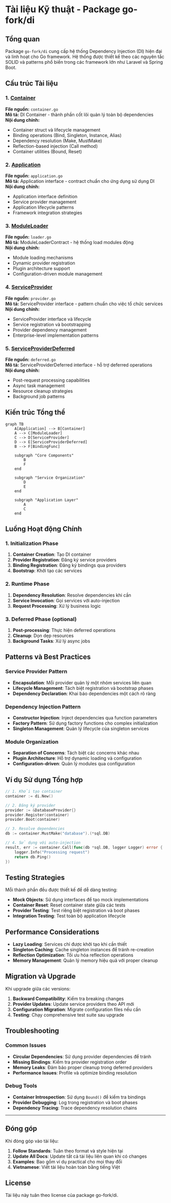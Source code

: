 # Tài liệu Kỹ thuật - Package go-fork/di

## Tổng quan

Package `go-fork/di` cung cấp hệ thống Dependency Injection (DI) hiện đại và linh hoạt cho Go framework. Hệ thống được thiết kế theo các nguyên tắc SOLID và patterns phổ biến trong các framework lớn như Laravel và Spring Boot.

## Cấu trúc Tài liệu

### 1. [Container](container.md) 
**File nguồn:** `container.go`  
**Mô tả:** DI Container - thành phần cốt lõi quản lý toàn bộ dependencies  
**Nội dung chính:**
- Container struct và lifecycle management
- Binding operations (Bind, Singleton, Instance, Alias)
- Dependency resolution (Make, MustMake)
- Reflection-based injection (Call method)
- Container utilities (Bound, Reset)

### 2. [Application](application.md)
**File nguồn:** `application.go`  
**Mô tả:** Application interface - contract chuẩn cho ứng dụng sử dụng DI  
**Nội dung chính:**
- Application interface definition
- Service provider management
- Application lifecycle patterns
- Framework integration strategies

### 3. [ModuleLoader](loader.md)
**File nguồn:** `loader.go`  
**Mô tả:** ModuleLoaderContract - hệ thống load modules động  
**Nội dung chính:**
- Module loading mechanisms
- Dynamic provider registration
- Plugin architecture support
- Configuration-driven module management

### 4. [ServiceProvider](provider.md)
**File nguồn:** `provider.go`  
**Mô tả:** ServiceProvider interface - pattern chuẩn cho việc tổ chức services  
**Nội dung chính:**
- ServiceProvider interface và lifecycle
- Service registration và bootstrapping
- Provider dependency management
- Enterprise-level implementation patterns

### 5. [ServiceProviderDeferred](deferred.md)
**File nguồn:** `deferred.go`  
**Mô tả:** ServiceProviderDeferred interface - hỗ trợ deferred operations  
**Nội dung chính:**
- Post-request processing capabilities
- Async task management
- Resource cleanup strategies
- Background job patterns

## Kiến trúc Tổng thể

```mermaid
graph TB
    A[Application] --> B[Container]
    A --> C[ModuleLoader]
    C --> D[ServiceProvider]
    D --> E[ServiceProviderDeferred]
    B --> F[BindingFunc]
    
    subgraph "Core Components"
        B
        F
    end
    
    subgraph "Service Organization"
        D
        E
    end
    
    subgraph "Application Layer"
        A
        C
    end
```

## Luồng Hoạt động Chính

### 1. Initialization Phase
1. **Container Creation**: Tạo DI container
2. **Provider Registration**: Đăng ký service providers
3. **Binding Registration**: Đăng ký bindings qua providers
4. **Bootstrap**: Khởi tạo các services

### 2. Runtime Phase
1. **Dependency Resolution**: Resolve dependencies khi cần
2. **Service Invocation**: Gọi services với auto-injection
3. **Request Processing**: Xử lý business logic

### 3. Deferred Phase (optional)
1. **Post-processing**: Thực hiện deferred operations
2. **Cleanup**: Dọn dẹp resources
3. **Background Tasks**: Xử lý async jobs

## Patterns và Best Practices

### Service Provider Pattern
- **Encapsulation**: Mỗi provider quản lý một nhóm services liên quan
- **Lifecycle Management**: Tách biệt registration và bootstrap phases
- **Dependency Declaration**: Khai báo dependencies một cách rõ ràng

### Dependency Injection Pattern
- **Constructor Injection**: Inject dependencies qua function parameters
- **Factory Pattern**: Sử dụng factory functions cho complex initialization
- **Singleton Management**: Quản lý lifecycle của singleton services

### Module Organization
- **Separation of Concerns**: Tách biệt các concerns khác nhau
- **Plugin Architecture**: Hỗ trợ dynamic loading và configuration
- **Configuration-driven**: Quản lý modules qua configuration

## Ví dụ Sử dụng Tổng hợp

```go
// 1. Khởi tạo container
container := di.New()

// 2. Đăng ký provider
provider := &DatabaseProvider{}
provider.Register(container)
provider.Boot(container)

// 3. Resolve dependencies
db := container.MustMake("database").(*sql.DB)

// 4. Sử dụng với auto-injection
result, err := container.Call(func(db *sql.DB, logger Logger) error {
    logger.Info("Processing request")
    return db.Ping()
})
```

## Testing Strategies

Mỗi thành phần đều được thiết kế để dễ dàng testing:

- **Mock Objects**: Sử dụng interfaces để tạo mock implementations
- **Container Reset**: Reset container state giữa các tests
- **Provider Testing**: Test riêng biệt registration và boot phases
- **Integration Testing**: Test toàn bộ application lifecycle

## Performance Considerations

- **Lazy Loading**: Services chỉ được khởi tạo khi cần thiết
- **Singleton Caching**: Cache singleton instances để tránh re-creation
- **Reflection Optimization**: Tối ưu hóa reflection operations
- **Memory Management**: Quản lý memory hiệu quả với proper cleanup

## Migration và Upgrade

Khi upgrade giữa các versions:

1. **Backward Compatibility**: Kiểm tra breaking changes
2. **Provider Updates**: Update service providers theo API mới
3. **Configuration Migration**: Migrate configuration files nếu cần
4. **Testing**: Chạy comprehensive test suite sau upgrade

## Troubleshooting

### Common Issues
- **Circular Dependencies**: Sử dụng provider dependencies để tránh
- **Missing Bindings**: Kiểm tra provider registration order
- **Memory Leaks**: Đảm bảo proper cleanup trong deferred providers
- **Performance Issues**: Profile và optimize binding resolution

### Debug Tools
- **Container Introspection**: Sử dụng `Bound()` để kiểm tra bindings
- **Provider Debugging**: Log trong registration và boot phases
- **Dependency Tracing**: Trace dependency resolution chains

---

## Đóng góp

Khi đóng góp vào tài liệu:

1. **Follow Standards**: Tuân theo format và style hiện tại
2. **Update All Docs**: Update tất cả tài liệu liên quan khi có changes
3. **Examples**: Bao gồm ví dụ practical cho mọi thay đổi
4. **Vietnamese**: Viết tài liệu hoàn toàn bằng tiếng Việt

## License

Tài liệu này tuân theo license của package go-fork/di.

